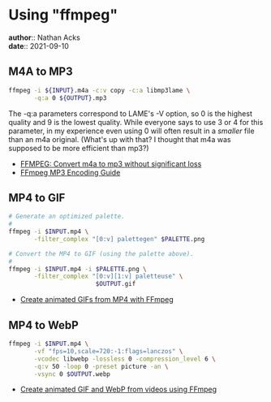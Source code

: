 # Using "ffmpeg"

**author**:: Nathan Acks  
**date**:: 2021-09-10

## M4A to MP3

```bash
ffmpeg -i ${INPUT}.m4a -c:v copy -c:a libmp3lame \
       -q:a 0 ${OUTPUT}.mp3
```

The -q:a parameters correspond to LAME's -V option, so 0 is the highest quality and 9 is the lowest quality. While everyone says to use 3 or 4 for this parameter, in my experience even using 0 will often result in a *smaller* file than an m4a original. (What's up with that? I thought that m4a was supposed to be more efficient than mp3?)

* [FFMPEG: Convert m4a to mp3 without significant loss](https://superuser.com/a/704535)
* [FFmpeg MP3 Encoding Guide](https://trac.ffmpeg.org/wiki/Encode/MP3)

## MP4 to GIF

```bash
# Generate an optimized palette.
#
ffmpeg -i $INPUT.mp4 \
       -filter_complex "[0:v] palettegen" $PALETTE.png

# Convert the MP4 to GIF (using the palette above).
#
ffmpeg -i $INPUT.mp4 -i $PALETTE.png \
       -filter_complex "[0:v][1:v] paletteuse" \
	                    $OUTPUT.gif
```

* [Create animated GIFs from MP4 with FFmpeg](https://homehack.nl/create-animated-gifs-from-mp4-with-ffmpeg/)

## MP4 to WebP

```bash
ffmpeg -i $INPUT.mp4 \
       -vf "fps=10,scale=720:-1:flags=lanczos" \
       -vcodec libwebp -lossless 0 -compression_level 6 \
       -q:v 50 -loop 0 -preset picture -an \
       -vsync 0 $OUTPUT.webp
```

* [Create animated GIF and WebP from videos using FFmpeg](https://mattj.io/posts/2021-02-27-create-animated-gif-and-webp-from-videos-using-ffmpeg/)
